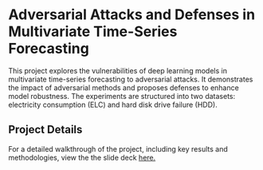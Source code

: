 # Adversarial Attacks and Defenses in Multivariate Time-Series Forecasting

This project explores the vulnerabilities of deep learning models in multivariate time-series forecasting to adversarial attacks. It demonstrates the impact of adversarial methods and proposes defenses to enhance model robustness. The experiments are structured into two datasets: electricity consumption (ELC) and hard disk drive failure (HDD).

## Project Details
For a detailed walkthrough of the project, including key results and methodologies, view the the slide deck [here.](https://docs.google.com/presentation/d/1vxJOc2_kIZ0Pny-VaTA05DrBznh1Dfw3uiTj53hiMBY/edit?usp=sharing)
